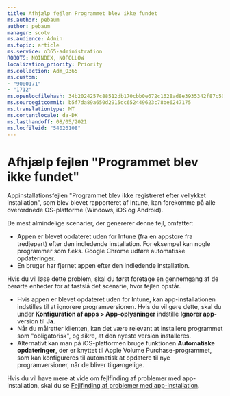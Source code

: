```yaml
---
title: Afhjælp fejlen Programmet blev ikke fundet
ms.author: pebaum
author: pebaum
manager: scotv
ms.audience: Admin
ms.topic: article
ms.service: o365-administration
ROBOTS: NOINDEX, NOFOLLOW
localization_priority: Priority
ms.collection: Adm_O365
ms.custom:
- "9000171"
- "1712"
ms.openlocfilehash: 34b2024257c88512db170cbb0e672c1628ad8e3935342f87c5032492e1ad0259
ms.sourcegitcommit: b5f7da89a650d2915dc652449623c78be6247175
ms.translationtype: MT
ms.contentlocale: da-DK
ms.lasthandoff: 08/05/2021
ms.locfileid: "54026108"
---
```

# <a name="mitigate-the-application-was-not-detected-error"></a>Afhjælp fejlen "Programmet blev ikke fundet"

Appinstallationsfejlen "Programmet blev ikke registreret efter vellykket installation", som blev blevet rapporteret af Intune, kan forekomme på alle overordnede OS-platforme (Windows, iOS og Android).

De mest almindelige scenarier, der genererer denne fejl, omfatter:

- Appen er blevet opdateret uden for Intune (fra en appstore fra tredjepart) efter den indledende installation. For eksempel kan nogle programmer som f.eks. Google Chrome udføre automatiske opdateringer.
- En bruger har fjernet appen efter den indledende installation.

Hvis du vil løse dette problem, skal du først foretage en gennemgang af de berørte enheder for at fastslå det scenarie, hvor fejlen opstår.

- Hvis appen er blevet opdateret uden for Intune, kan app-installationen indstilles til at ignorere programversionen. Hvis du vil gøre dette, skal du under **Konfiguration af apps > App-oplysninger** indstille **Ignorer app-** version til **Ja**.
- Når du målretter klienten, kan det være relevant at installere programmet som "obligatorisk", og sikre, at den nyeste version installeres.
- Alternativt kan man på iOS-platformen bruge funktionen **Automatiske opdateringer**, der er knyttet til Apple Volume Purchase-programmet, som kan konfigureres til automatisk at opdatere til nye programversioner, når de bliver tilgængelige.

Hvis du vil have mere at vide om fejlfinding af problemer med app-installation, skal du se [Fejlfinding af problemer med app-installation](https://docs.microsoft.com/intune/troubleshoot-app-install).
